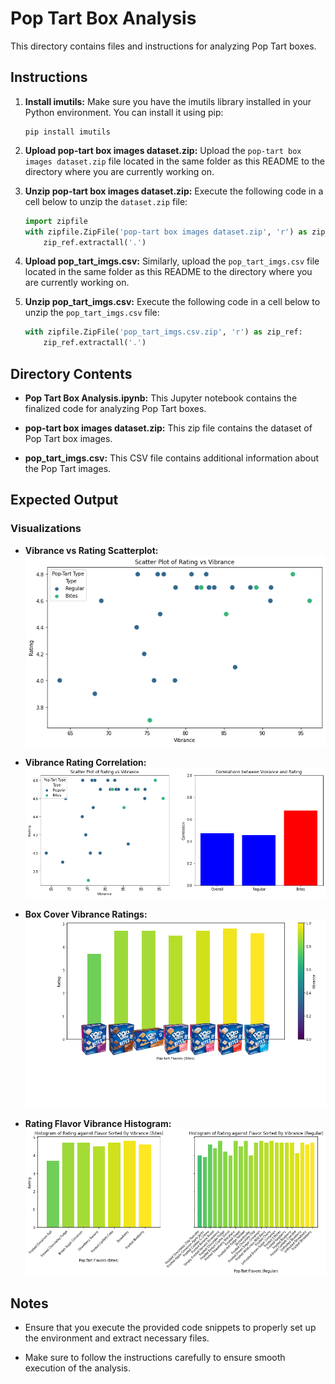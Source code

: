# Pop Tart Box Analysis

This directory contains files and instructions for analyzing Pop Tart boxes.

## Instructions

1. **Install imutils:** Make sure you have the imutils library installed in your Python environment. You can install it using pip:
    ```
    pip install imutils
    ```

2. **Upload pop-tart box images dataset.zip:** Upload the `pop-tart box images dataset.zip` file located in the same folder as this README to the directory where you are currently working on.

3. **Unzip pop-tart box images dataset.zip:** Execute the following code in a cell below to unzip the `dataset.zip` file:
    ```python
    import zipfile
    with zipfile.ZipFile('pop-tart box images dataset.zip', 'r') as zip_ref:
        zip_ref.extractall('.')
    ```

4. **Upload pop_tart_imgs.csv:** Similarly, upload the `pop_tart_imgs.csv` file located in the same folder as this README to the directory where you are currently working on.

5. **Unzip pop_tart_imgs.csv:** Execute the following code in a cell below to unzip the `pop_tart_imgs.csv` file:
    ```python
    with zipfile.ZipFile('pop_tart_imgs.csv.zip', 'r') as zip_ref:
        zip_ref.extractall('.')
    ```

## Directory Contents

- **Pop Tart Box Analysis.ipynb:** This Jupyter notebook contains the finalized code for analyzing Pop Tart boxes.

- **pop-tart box images dataset.zip:** This zip file contains the dataset of Pop Tart box images.

- **pop_tart_imgs.csv:** This CSV file contains additional information about the Pop Tart images.

## Expected Output

### Visualizations

- **Vibrance vs Rating Scatterplot:**  
  ![Vibrance vs Rating Scatterplot](Visualizations/Vibrance_vs_Rating_Scatterplot.png)

- **Vibrance Rating Correlation:**  
  ![Vibrance Rating Correlation](Visualizations/Vibrance_Rating_corr.png)

- **Box Cover Vibrance Ratings:**  
  ![Box Cover Vibrance Ratings](Visualizations/Box_cover_vibrance_ratings.png)

- **Rating Flavor Vibrance Histogram:**  
  ![Rating Flavor Vibrance Histogram](Visualizations/Rating_flavor_Vibrance_hist.png)

## Notes

- Ensure that you execute the provided code snippets to properly set up the environment and extract necessary files.

- Make sure to follow the instructions carefully to ensure smooth execution of the analysis.
